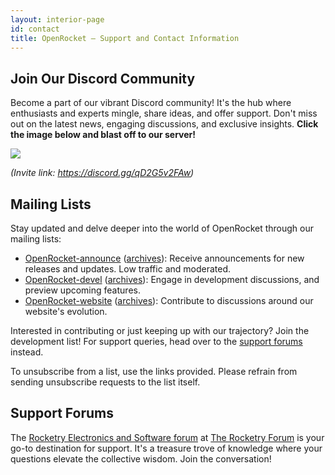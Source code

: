 ```yaml
---
layout: interior-page
id: contact 
title: OpenRocket — Support and Contact Information
---
```


<h2 id="discord"><i class="fab fa-discord"></i> Join Our Discord Community</h2>

<p>Become a part of our vibrant Discord community! It's the hub where enthusiasts and experts mingle, share ideas, and offer support. Don't miss out on the latest news, engaging discussions, and exclusive insights. <strong>Click the image below and blast off to our server!</strong></p>

<a href="https://discord.gg/qD2G5v2FAw" target="_blank" >
  <img src="https://discord.com/api/guilds/1073297014814691328/widget.png?style=banner2" class="discord-guild"/>
</a>

*(Invite link: <a href="https://discord.gg/qD2G5v2FAw" target="_blank">https://discord.gg/qD2G5v2FAw</a>)*

<h2 id="discord"><i class="fas fa-envelope"></i> Mailing Lists</h2>

Stay updated and delve deeper into the world of OpenRocket through our mailing lists:

 - <i class="fas fa-envelope"></i> [OpenRocket-announce](https://lists.sourceforge.net/lists/listinfo/openrocket-announce) ([archives](https://sourceforge.net/mailarchive/forum.php?forum_name=openrocket-announce)): Receive announcements for new releases and updates. Low traffic and moderated.
 - <i class="fas fa-code-branch"></i> [OpenRocket-devel](https://lists.sourceforge.net/lists/listinfo/openrocket-devel) ([archives](https://sourceforge.net/mailarchive/forum.php?forum_name=openrocket-devel)): Engage in development discussions, and preview upcoming features.
- <i class="fas fa-globe"></i> [OpenRocket-website](https://lists.sourceforge.net/lists/listinfo/openrocket-website) ([archives](https://sourceforge.net/mailarchive/forum.php?forum_name=openrocket-website)): Contribute to discussions around our website's evolution.

Interested in contributing or just keeping up with our trajectory? Join the development list! For support queries, head over to the [support forums](https://www.rocketryforum.com/forumdisplay.php?f=36) instead.

To unsubscribe from a list, use the links provided. Please refrain from sending unsubscribe requests to the list itself.

<h2 id="discord"><i class="fas fa-life-ring"></i> Support Forums</h2>

The [Rocketry Electronics and Software forum](https://www.rocketryforum.com/forumdisplay.php?36-Rocketry-Electronics-and-Software) at [The Rocketry Forum](https://www.rocketryforum.com/) is your go-to destination for support. It's a treasure trove of knowledge where your questions elevate the collective wisdom. Join the conversation!


